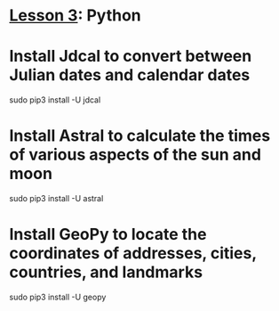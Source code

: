 # <a href="https://goo.gl/F0H9jW">Lesson 3</a>: Python

# Install Jdcal to convert between Julian dates and calendar dates

sudo pip3 install -U jdcal

# Install Astral to calculate the times of various aspects of the sun and moon

sudo pip3 install -U astral

# Install GeoPy to locate the coordinates of addresses, cities, countries, and landmarks

sudo pip3 install -U geopy
